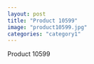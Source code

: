 ```yaml
---
layout: post
title: "Product 10599"
image: "product10599.jpg"
categories: "category1"
---
```

Product 10599
